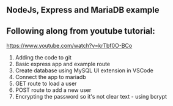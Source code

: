## NodeJs, Express and MariaDB example
## Following along from youtube tutorial:
https://www.youtube.com/watch?v=krTbf0O-BCo

1. Adding the code to git
2. Basic express app and example route
3. Create database using MySQL UI extension in VSCode
4. Connect the app to mariadb
5. GET route to load a user
6. POST route to add a new user
7. Encrypting the password so it's not clear text - using bcrypt